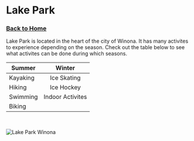 # Lake Park
### [Back to Home](https://colehagen15.github.io/Winona/)
Lake Park is located in the heart of the city of Winona. It has many activites to experience depending on the season. Check out the table below to see what activites can be done during which seasons.
&nbsp;

| **Summer**    | **Winter**        |   
| ------------- |:-------------:| 
| Kayaking      | Ice Skating   | 
| Hiking        | Ice Hockey    |  
| Swimming      | Indoor Activites | 
| Biking        |                |

&nbsp;

![Lake Park Winona](https://www.cityofwinona.com/wp-content/uploads/2019/04/DSC_0205.jpg)
